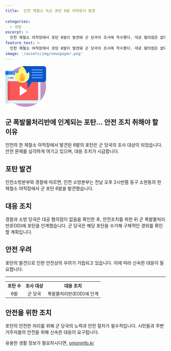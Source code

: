```yaml
---
title:  인천 제철소 녹슨 포탄 6발 야적장서 발견

categories:
  - 국방
excerpt: >
  인천 제철소 야적장에서 포탄 6발이 발견돼 군 당국이 조사에 착수했다. 대공 혐의점은 없다고 보고, 안전조치를 취한 후 군 폭발물처리반에 포탄을 인계했다. 군 당국은 구체적인 경위를 확인할 예정이다.
feature_text: >
  인천 제철소 야적장에서 포탄 6발이 발견돼 군 당국이 조사에 착수했다. 대공 혐의점은 없다고 보고, 안전조치를 취한 후 군 폭발물처리반에 포탄을 인계했다. 군 당국은 구체적인 경위를 확인할 예정이다.
image: '/assets/img/newspaper.png'
---
```


<p><img src="/assets/img/news.png" alt="rentncar 속보" /></p>

<h2>군 폭발물처리반에 인계되는 포탄... 안전 조치 취해야 할 이유</h2>

<p data-ke-size="size16">인천의 한 제철소 야적장에서 발견된 6발의 포탄은 군 당국의 조사 대상이 되었습니다. 안전 문제를 심각하게 여기고 있으며, 대응 조치가 시급합니다.</p>

<h2>포탄 발견</h2>

<p data-ke-size="size16">인천소방본부와 경찰에 따르면, 인천 소방본부는 전날 오후 2시반쯤 동구 소현동의 한 제철소 야적장에서 군 포탄 6발을 발견했습니다.</p>

<h2>대응 조치</h2>

<p data-ke-size="size16">경찰과 소방 당국은 대공 혐의점이 없음을 확인한 후, 안전조치를 취한 뒤 군 폭발물처리반(EOD)에 포탄을 인계했습니다. 군 당국은 해당 포탄을 수거해 구체적인 경위를 확인할 계획입니다.</p>

<h2>안전 우려</h2>

<p data-ke-size="size16">포탄의 발견으로 인한 안전상의 우려가 거듭되고 있습니다. 이에 따라 신속한 대응이 필요합니다.</p>

<hr>

<table>
  <tr>
    <td style="text-align: center; height: 17px;"><b>포탄 수</b></td>
    <td style="text-align: center; height: 17px;"><b>조사 대상</b></td>
    <td style="text-align: center; height: 17px;"><b>대응 조치</b></td>
  </tr>
  <tr>
    <td style="text-align: center; height: 17px;">6발</td>
    <td style="text-align: center; height: 17px;">군 당국</td>
    <td style="text-align: center; height: 17px;">폭발물처리반(EOD)에 인계</td>
  </tr>
</table>

<h2>안전을 위한 조치</h2>

<p data-ke-size="size16">포탄의 안전한 처리를 위해 군 당국의 노력과 안전 절차가 필수적입니다. 시민들과 주변 거주자들의 안전을 위해 신속한 대응이 요구됩니다.</p>
유용한 생활 정보가 필요하시다면, <a href="https://onioninfo.kr" rel="dofollow">onioninfo.kr</a>


